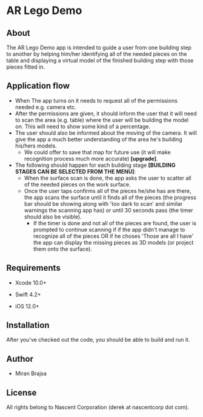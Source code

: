 # AR Lego Demo

## About

The AR Lego Demo app is intended to guide a user from one building step to another by helping him/her identifying all of the needed pieces on the table and displaying a virtual model of the finished building step with those pieces fitted in.

## Application flow

* When The app turns on it needs to request all of the permissions needed e.g. camera etc.
* After the permissions are given, it should inform the user that it will need to scan the area (e.g. table) where the user will be building the model on. This will need to show some kind of a percentage.
* The user should also be informed about the moving of the camera. It will give the app a much better understanding of the area he's building his/hers models.
  * We could offer to save that map for future use (it will make recognition process much more accurate) **[upgrade]**.
* The following should happen for each building stage **[BUILDING STAGES CAN BE SELECTED FROM THE MENU]**:
  * When the surface scan is done, the app asks the user to scatter all of the needed pieces on the work surface.
  * Once the user taps confirms all of the pieces he/she has are there, the app scans the surface until it finds all of the pieces (the progress bar should be showing along with 'too dark to scan' and similar warnings the scanning app has) or until 30 seconds pass (the timer should also be visible).
    * If the timer is done and not all of the pieces are found, the user is prompted to continue scanning if if the app didn't manage to recognize all of the pieces OR if he choses 'Those are all I have' the app can display the missing pieces as 3D models (or project them onto the surface).

## Requirements

* Xcode 10.0+
* Swift 4.2+

* iOS 12.0+

## Installation

After you've checked out the code, you should be able to build and run it.

## Author

* Miran Brajsa

## License

All rights belong to Nascent Corporation (derek at nascentcorp dot com).

